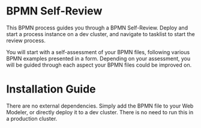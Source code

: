 # BPMN Self-Review

This BPMN process guides you through a BPMN Self-Review. Deploy and start a process instance on a dev cluster, and navigate to tasklist to start the review process.

You will start with a self-assessment of your BPMN files, following various BPMN examples presented in a form. Depending on your assessment, you will be guided through each aspect your BPMN files could be improved on.

# Installation Guide

There are no external dependencies. Simply add the BPMN file to your Web Modeler, or directly deploy it to a dev cluster. There is no need to run this in a production cluster.
